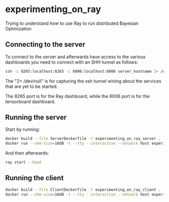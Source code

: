 # experimenting_on_ray
Trying to understand how to use Ray to run distributed Bayesian Optimization

## Connecting to the server
To connect to the server and afterwards have access to the various dashboards you need to connect with an SHH tunnel as follows:

```bash
ssh -L 8265:localhost:8265 -L 6006:localhost:6006 server_hostname 2> /dev/null
```

The "2> /dev/null" is for capturing the ssh tunnel wining about the services that are yet to be started.

The 8265 port is for the Ray dashboard, while the 6006 port is for the tensorboard dashboard.

## Running the server
Start by running:

```bash
docker build --file ServerDockerfile -t experimenting_on_ray_server .
docker run --shm-size=16GB -t --tty --interactive --network host experimenting_on_ray_server
```

And then afterwards:

```bash
ray start --head
```

## Running the client

```bash
docker build --file ClientDockerfile -t experimenting_on_ray_client .
docker run --shm-size=16GB -t --tty --interactive --network host experimenting_on_ray_client
```
